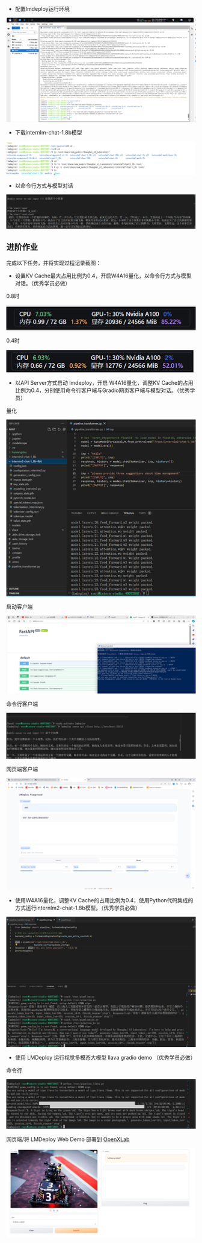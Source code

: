 - 配置lmdeploy运行环境

![image-20240409191903108](lesson5.assets/image-20240409191903108.png)

- 下载internlm-chat-1.8b模型

![image-20240409191954426](lesson5.assets/image-20240409191954426.png)

- 以命令行方式与模型对话

![image-20240409192736565](lesson5.assets/image-20240409192736565.png)

## 进阶作业



完成以下任务，并将实现过程记录截图：

- 设置KV Cache最大占用比例为0.4，开启W4A16量化，以命令行方式与模型对话。（优秀学员必做）

0.8时

![image-20240409193525570](lesson5.assets/image-20240409193525570.png)

0.4时

![image-20240409193824741](lesson5.assets/image-20240409193824741.png)



- 以API Server方式启动 lmdeploy，开启 W4A16量化，调整KV Cache的占用比例为0.4，分别使用命令行客户端与Gradio网页客户端与模型对话。（优秀学员）

量化

![image-20240409194521973](lesson5.assets/image-20240409194521973.png)

启动客户端

![image-20240409195924014](lesson5.assets/image-20240409195924014.png)

命令行客户端

![image-20240409200247576](lesson5.assets/image-20240409200247576.png)

网页端客户端

![image-20240409200740674](lesson5.assets/image-20240409200740674.png)

- 使用W4A16量化，调整KV Cache的占用比例为0.4，使用Python代码集成的方式运行internlm2-chat-1.8b模型。（优秀学员必做）

![image-20240409201541856](lesson5.assets/image-20240409201541856.png)

- 使用 LMDeploy 运行视觉多模态大模型 llava gradio demo （优秀学员必做）

命令行

![image-20240409203508240](lesson5.assets/image-20240409203508240.png)



网页端/将 LMDeploy Web Demo 部署到 [OpenXLab](https://github.com/InternLM/Tutorial/blob/camp2/tools/openxlab-deploy) 

![image-20240409204616746](lesson5.assets/image-20240409204616746.png)


